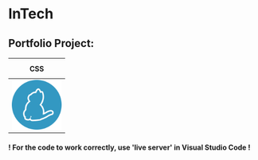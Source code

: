 ﻿# InTech

## Portfolio Project:

<table>
  <thead>
    <tr>
      <th height=33>CSS</th>
    </tr>
  </thead>
  <tbody>
    <tr>
      <td height=100 width=100>
        <a href=https://classic.yarnpkg.com/en/>
          <img src="./.gitManager/images/icons/yarn.svg" alt=yarn>
        </a>
      </td>
    </tr>
  </tbody>
</table>

#### ! For the code to work correctly, use 'live server' in Visual Studio Code !

